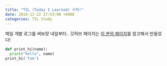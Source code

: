 ```yaml
---
title: "TIL (Today I Learned) 시작!"
date: 2019-11-22 17:53:00 +0900
categories: TIL Study
---
```

매일 개발 로그를 써보쟝
내일부터..
깃허브 페이지는 [이 분의 페이지]를 참고해서 만들었다!

```python
def print_hi(name):
  print("hello", name)
print_hi('Tom')
```
[이 분의 페이지]: https://dreamgonfly.github.io/2018/01/27/jekyll-remote-theme.html
